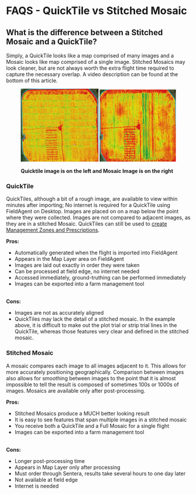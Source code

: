 # FAQS - QuickTile vs Stitched Mosaic

## What is the difference between a Stitched Mosaic and a QuickTile? <a href="#what_is_the_difference_between_a_stitched_mosaic_and_a_quicktile" id="what_is_the_difference_between_a_stitched_mosaic_and_a_quicktile"></a>

Simply, a QuickTile looks like a map comprised of many images and a Mosaic looks like map comprised of a single image. Stitched Mosaics may look cleaner, but are not always worth the extra flight time required to capture the necessary overlap. A video description can be found at the bottom of this article.

<figure><img src="../../../.gitbook/assets/quicktileandmosaic.jpg" alt=""><figcaption><p><strong>Quicktile image is on the left and Mosaic Image is on the right</strong></p></figcaption></figure>

### QuickTile <a href="#quicktile" id="quicktile"></a>

QuickTiles, although a bit of a rough image, are available to view within minutes after importing; No internet is required for a QuickTile using FieldAgent on Desktop. Images are placed on on a map below the point where they were collected. Images are not compared to adjacent images, as they are in a stitched Mosaic. QuickTiles can still be used to [create Management Zones and Prescriptions](../create-and-export-management-zones-and-prescription-files.md).

**Pros:**

* Automatically generated when the flight is imported into FieldAgent
* Appears in the Map Layer area on FieldAgent
* Images are laid out exactly in order they were taken
* Can be processed at field edge, no internet needed
* Accessed immediately, ground-truthing can be performed immediately
* Images can be exported into a farm management tool

\
**Cons:**

* Images are not as accurately aligned
* QuickTiles may lack the detail of a stitched mosaic. In the example above, it is difficult to make out the plot trial or strip trial lines in the QuickTile, whereas those features very clear and defined in the stitched mosaic.

### Stitched Mosaic <a href="#stitched_mosaic" id="stitched_mosaic"></a>

A mosaic compares each image to all images adjacent to it. This allows for more accurately positioning geographically. Comparison between images also allows for smoothing between images to the point that it is almost impossible to tell the result is composed of sometimes 100s or 1000s of images. Mosaics are available only after post-processing.&#x20;

**Pros:**&#x20;

* Stitched Mosaics produce a MUCH better looking result
* It is easy to see features that span multiple images in a stitched mosaic
* You receive both a QuickTile and a Full Mosaic for a single flight
* Images can be exported into a farm management tool

\
**Cons:**

* Longer post-processing time
* Appears in Map Layer only after processing
* Must order through Sentera, results take several hours to one day later
* Not available at field edge
* Internet is needed&#x20;

